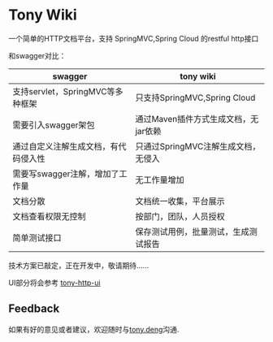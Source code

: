 # Tony Wiki

一个简单的HTTP文档平台，支持 SpringMVC,Spring Cloud 的restful http接口

和swagger对比：

| swagger    |  tony wiki |
| ------  | ------ |
| 支持servlet，SpringMVC等多种框架|只支持SpringMVC,Spring Cloud|
| 需要引入swagger架包|通过Maven插件方式生成文档，无jar依赖|
| 通过自定义注解生成文档，有代码侵入性|只通过SpringMVC注解生成文档，无侵入|
| 需要写swagger注解，增加了工作量|无工作量增加|
| 文档分散|文档统一收集，平台展示|
| 文档查看权限无控制|按部门，团队，人员授权|
| 简单测试接口|保存测试用例，批量测试，生成测试报告|

技术方案已敲定，正在开发中，敬请期待......

UI部分将会参考 [tony-http-ui][demo]

## Feedback

如果有好的意见或者建议，欢迎随时与[tony.deng][mail]沟通.

 [mail]: mailto:dz_005@163.com
 [demo]: http://gateway-wiki.dengzhi.vip